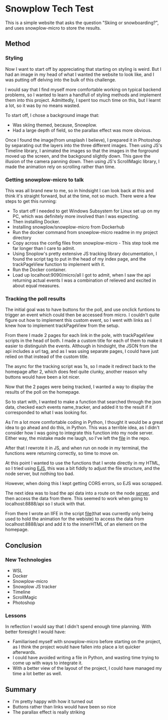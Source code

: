 # Snowplow Tech Test

This is a simple website that asks the question "Skiing or snowboarding?", and uses snowplow-micro to store the results.

## Method

### Styling

Now I want to start off by appreciating that starting on styling is weird. But I had an image in my head of what I wanted the website to look like, and I was putting off delving into the bulk of this challenge.

I would say that I find myself more comfortable working on typical backend problems, so I wanted to learn a handfull of styling methods and implement them into this project. Admittedly, I spent too much time on this, but I learnt a lot, so it was by no means wasted.

To start off, I chose a background image that:

- Was skiing themed, because, Snowplow.
- Had a large depth of field, so the parallax effect was more obvious.

Once I found the image(from unsplash I believe), I prepared it in Photoshop by separating out the layers into the three different images. Then using JS's Timeline library, I animated the images so that the images in the forground moved up the screen, and the backgound slightly down. This gave the illusion of the camera panning down. Then using JS's ScrollMagic library, I made the animation rely on scrolling rather than time.

### Getting snowplow-micro to talk

This was all brand new to me, so in hindsight I can look back at this and think it's straight forward, but at the time, not so much.
There were a few steps to get this running:

- To start off I needed to get Windows Subsystem for Linux set up on my PC, which was definitely more involved than I was expecting.
- Then installing Docker.
- Installing snowplow/snowplow-micro from Dockerhub
- Run the docker command from snowplow-micro readme in my project directory
- Copy across the config files from snowplow-micro - This step took me far longer than I care to admit.
- Using Snoplow's pretty extensive JS tracking library documentation, I found the script tag to put in the head of my index page, and the trackPageView function to implement with it.
- Run the Docker container.
- Load up localhost:9090/micro/all
  I got to admit, when I saw the api returning actual events I was a combination of relieved and excited in about equal measures.

### Tracking the poll results

The initial goal was to have buttons for the poll, and use onclick funtions to trigger an event which could then be accessed from micro. I couldn't quite figure out how to implement this custom event, so I went with links as I knew how to implement trackPageView from the setup.

From there I made 2 pages for each link in the pole, with trackPageView scripts in the head of both. I made a custom title for each of them to make it easier to distinguish the events. Although in hindsight, the JSON from the api includes a url tag, and as I was using separate pages, I could have just relied on that instead of the custom title.

The async for the tracking script was 1s, so I made it redirect back to the homepage after 2, which does feel quite clunky, another reason why buttons would have been a lot nicer.

Now that the 2 pages were being tracked, I wanted a way to display the results of the poll on the homepage.

So to start with, I wanted to make a function that searched through the json data, checked each events name_tracker, and added it to the result if it corresponded to what I was looking for.

As I'm a lot more comfortable coding in Python, I thought it would be a great idea to go ahead and do this, in Python. This was a terrible idea, as I didn't consider how I was going to integrate this function into my node server. Either way, the mistake made me laugh, so I've left the [file](https://github.com/MykeNuLeng/generic-webiste/blob/main/public/json_fetch.py) in the repo.

After that I rewrote it in JS, and when run on node in my terminal, the functions were returning correctly, so time to move on.

At this point I wanted to use the functions that I wrote directly in my HTML, so I tried using [EJS](https://ejs.co/), this was a bit fiddly to adjust the file structure, and the node server, but nothing too bad.

However, when doing this I kept getting CORS errors, so EJS was scrapped.

The next idea was to load the api data into a route on the node [server](https://github.com/MykeNuLeng/generic-webiste/blob/main/app.js), and then access the data from there. This seemed to work when going to localhost:8888/api so I stuck with that.

From there I wrote an IIFE in the script [file](https://github.com/MykeNuLeng/generic-webiste/blob/main/public/script.js)(that was currently only being used to hold the animation for the webiste) to access the data from localhost:8888/api and add it to the innerHTML of an element on the homepage.

## Conclusion

### New Technologies

- WSL
- Docker
- Snowplow-micro
- Snowplow JS tracker
- Timeline
- ScrollMagic
- Photoshop

### Lessons

In reflection I would say that I didn't spend enough time planning. With better foresight I would have:

- Familiarised myself with snowplow-micro before starting on the project, as I think the project would have fallen into place a lot quicker afterwards.
- I could have avoided writing a file in Python, and wasting time trying to come up with ways to integrate it.
- With a better view of the layout of the project, I could have managed my time a lot better as well.

## Summary

- I'm pretty happy with how it turned out
- Buttons rather than links would have been so nice
- The parallax effect is really striking
